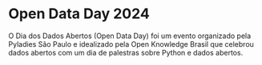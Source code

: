 # Open Data Day 2024 

O Dia dos Dados Abertos (Open Data Day) foi um evento organizado pela Pyladies São Paulo e idealizado pela Open Knowledge Brasil que celebrou dados abertos com um dia de palestras sobre Python e dados abertos.